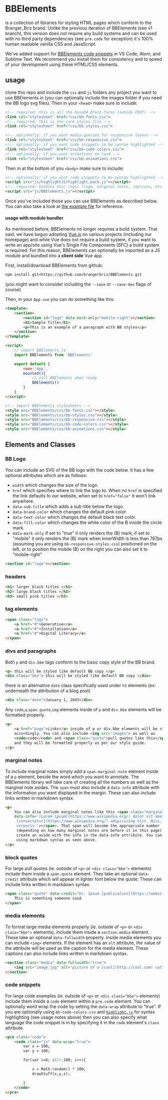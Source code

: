 # BBElements

is a collection of libraries for styling HTML pages which conform to the Branger_Briz brand. Unlike the previous iteration of BBElements (see v1 branch), this version does not require any build systems and can be used with no third party dependencies (see `pre.code` for exception) it's 100% human readable vanilla CSS and JavaScript.

We've added support for [BBElements code snippets](https://github.com/brangerbriz/BBElements-code-snippets) in VS Code, Atom, and Sublime Text. We recommend you install them for consistency and to speed of your development using these HTML/CSS elements.

## usage

clone this repo and include the `css` and `js` folders any project you want to use BBElements in (you can optionally include the images folder if you need the BB logo svg files). Then in your `<head>` make sure to include:
```html
<!-- required: this is all the base64 @font-faces (avoids FOUT) -->
<link rel="stylesheet" href="css/bb-fonts.css">
<!-- required: this is the core styles file -->
<link rel="stylesheet" href="css/bb-styles.css">

<!-- optionally: if you want media-queries for responsive layout -->
<link rel="stylesheet" href="css/bb-responsive.css">
<!-- optionally: if you want code snippets to be syntax highlighted -->
<link rel="stylesheet" href="css/bb-code-colors.css">
<!-- optionally: if you want animations on load -->
<link rel="stylesheet" href="css/bb-animations.css">
```

Then in at the bottom of you `<body>` make sure to include:
```html
<!-- optionally: if you want code snippets to be syntax highlighted -->
<script src="js/highlightJS/highlight.pack.js"></script>
<!-- required: handles misc logic (logo, marginal notes, captions, etc) -->
<script src="js/BBElements.js"></script>
```

Once you've included those you can use BBElements as described below. You can also take a look at [the example file](example.html) for reference.

#### usage with module bundler

As mentioned before, BBElements no longer requires a build system. That said, we have begun adopting [Vue.js](https://vuejs.org/) on various projects (including our homepage) and while Vue does not require a build system, if you want to write an app/site using Vue's Single File Components (SFC) a build system is required. For this reason, BBElements can optionally be imported as a JS module and bundled into a **client side** Vue app.

First, install/download BBElements from github:
```sh
npm install git+https://github.com/brangerbriz/BBElements.git
```
(you might want to consider including the `--save` or `--save-dev` flags of course)

Then, in your `App.vue` you can do something like this:
```html
<template>
    <section>
        <section id="logo" data-mark-only="mobile-right"></section>
        <h1>Sample Title</h1>
        <p>This is an example of a paragraph with BB styles</p>
    </section>
</template>

<script>
    // import BBElements.js
    import BBElements from 'BBElements'

    export default {
        name:'App',
        mounted(){
            // call BBElements when ready
            BBElements()
        }
    }
</script>

<!-- import BBElements stylesheets -->
<style src="BBElements/css/bb-fonts.css"></style>
<style src="BBElements/css/bb-styles.css"></style>
<style src="BBElements/css/bb-responsive.css"></style>
<style src="BBElements/css/bb-code-colors.css"></style>
<style src="BBElements/css/bb-animations.css"></style>
```

## Elements and Classes

### BB Logo
You can include an SVG of the BB logo with the code below. It has a few optional attributes which are as follows:

- `width` which changes the size of the logo.
- `href` which specifies where to link the logo to. When no `href` is specified the link defaults to our website, when set to `href="false"` it won't link anywhere.
- `data-sub-title` which adds a sub-title below the logo.
- `data-brand-color` which changes the default pink color.
- `data-text-color` which changes the default black text color.
- `data-fill-color` which changes the white color of the B inside the circle mark.
- `data-mark-only` if set to "true" it only renders the (B) mark, if set to "mobile" it only renders the (B) mark when innerWidth is less than 767px (assuming you are using `bb-responsive-styles.css`) positioned on the left, or to position the mobile (B) on the right you can also set it to "mobile-right"

```html
<section id="logo"></section>
```

### headers
```html
<h1> larger black titles </h1>
<h2> large black titles </h2>
<h3> small pink titles </h3>
```

### tag elements
```html
<span class="tags">
    <a href="#">Generative</a>
    <a href="#">Installation</a>
    <a href="#">Digital Literacy</a>
</span>
```

### divs and paragraphs
Both `p` and `div.bbe` tags conform to the basic copy style of the BB brand.
```html
<p> this will be styled like default BB copy </p>
<div class="bbe"> this will be styled like default BB copy </div>
```
there is an alternative `date` class specifically used under `h3` elements (ex: underneath the attribution of a blog post)
```html
<div class="date">January 1, 2045</div>
```
Any `code`,`a`,`span.quote`,`img` elements inside of `p` and `div.bbe` elements will be formatted properly.
```html
<p>
    <a href="page">Links</a> inside of p or div.bbe elements will be styled
    accordingly. You can also include <img src="images"> as well as
    <code>code</code> and <span class="quote">pull quotes like this</span>,
    and they will be formatted properly as per our style guide.
</p>
```

### marginal notes
To include marginal notes simply add a `span.marginal-note` element inside of a `p` element, beside the word which you want to annotate. The BBElements library will take care of creating all the numbers as well as the marginal note asides. The `span` must also include a `data-info` attribute with the information you want displayed in the margin. These can also include links written in markdown syntax.
```html
<p>
    You can also include marginal notes like this <span class="marginal-note"
    data-info='[Lorem ipsum](https://www.wikipedia.org/) dolor sit amet,
     [consectetur](https://www.wikipedia.org/) adipisicing elit. Nisi,
     corporis.'></span>. That span will become the appropriate number
     (depending on how many marginal notes are before it in this page) and will
     create an aside with the info in the data-info attribute. You can create
     using markdown syntax as seen above.
</p>
```


### block quotes
For large pull quotes (ie. outside of `<p>` or `<div class="bbe">` elements) include them inside a `span.quote` element. They take an optional `data-credit` attribute which will appear in lighter font below the quote. These can include links written in markdown syntax.
```html
<span class="quote" data-credit="Dr. Ipsum [publication](https://website.org)">
    This is something someone said
</span>
```

### media elements
To format large media elements properly (ie. outside of `<p>` or `<div class="bbe">` elements), include them inside a `section.media` element. These take an optional `data-fullwidth` property. Inside media elements you can include `<img>` elements. If the element has an `alt` attribute, the value of the attribute will be used as the caption for the media element. These captions can also include links written in markdown syntax.
```html
<section class="media" data-fullwidth="true">
    <img src="image.jpg" alt="picture of a [cool](http://cool.com) cat">
</section>
```

### code snippets
For large code examples (ie. outside of `<p>` or `<div class="bbe">` elements) include them inside a `code` element within a `pre.code` element. You can optionally word wrap the code by setting the `data-wrap` attribute to "true". If you are optionally using `bb-code-colors.css` and  [`highlight.js`](https://highlightjs.org/) for syntax highlighting (see usage notes above) then you can also specify what language the code snippet is in by specifying it in the `code` element's `class` attribute.
```html
<pre class="code">
    <code class="js" data-wrap="true">
        var x = 100;
        var y = 100;

        for(var i=0; i&lt;100; i++){

            z = Math.random() * 100;
            drawStuff(x,y,z);

        }
    </code>
</pre>
```
